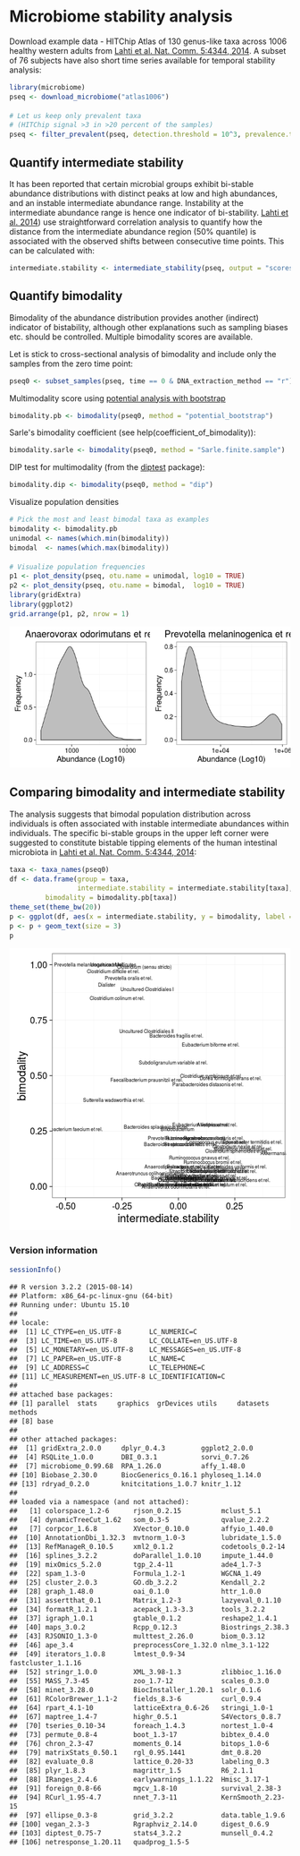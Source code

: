 # Microbiome stability analysis

Download example data - HITChip Atlas of 130 genus-like taxa across 1006 healthy western adults from [Lahti et al. Nat. Comm. 5:4344, 2014](http://www.nature.com/ncomms/2014/140708/ncomms5344/full/ncomms5344.html). A subset of 76 subjects have also short time series available for temporal stability analysis:


```r
library(microbiome)
pseq <- download_microbiome("atlas1006")

# Let us keep only prevalent taxa
# (HITChip signal >3 in >20 percent of the samples)
pseq <- filter_prevalent(pseq, detection.threshold = 10^3, prevalence.threshold = 0.2)
```



## Quantify intermediate stability 

It has been reported that certain microbial groups exhibit bi-stable
abundance distributions with distinct peaks at low and high
abundances, and an instable intermediate abundance range. Instability
at the intermediate abundance range is hence one indicator of
bi-stability. [Lahti et
al. 2014](http://www.nature.com/ncomms/2014/140708/ncomms5344/full/ncomms5344.html))
use straightforward correlation analysis to quantify how the distance
from the intermediate abundance region (50% quantile) is associated
with the observed shifts between consecutive time points. This can be
calculated with:


```r
intermediate.stability <- intermediate_stability(pseq, output = "scores")
```


## Quantify bimodality 

Bimodality of the abundance distribution provides another (indirect)
indicator of bistability, although other explanations such as sampling
biases etc. should be controlled. Multiple bimodality scores are
available.

Let is stick to cross-sectional analysis of bimodality and include
only the samples from the zero time point:


```r
pseq0 <- subset_samples(pseq, time == 0 & DNA_extraction_method == "r")
```


Multimodality score using [potential analysis with
bootstrap](http://www.nature.com/ncomms/2014/140708/ncomms5344/full/ncomms5344.html)



```r
bimodality.pb <- bimodality(pseq0, method = "potential_bootstrap")
```

Sarle's bimodality coefficient (see help(coefficient_of_bimodality)):


```r
bimodality.sarle <- bimodality(pseq0, method = "Sarle.finite.sample")
```


DIP test for multimodality (from the [diptest](https://cran.r-project.org/web/packages/diptest/index.html) package):


```r
bimodality.dip <- bimodality(pseq0, method = "dip")
```


Visualize population densities 


```r
# Pick the most and least bimodal taxa as examples
bimodality <- bimodality.pb
unimodal <- names(which.min(bimodality))
bimodal  <- names(which.max(bimodality))

# Visualize population frequencies
p1 <- plot_density(pseq, otu.name = unimodal, log10 = TRUE) 
p2 <- plot_density(pseq, otu.name = bimodal,  log10 = TRUE) 
library(gridExtra)
library(ggplot2)
grid.arrange(p1, p2, nrow = 1)
```

![plot of chunk stability2](figure/stability2-1.png)


## Comparing bimodality and intermediate stability

The analysis suggests that bimodal population distribution across individuals is often associated with instable intermediate abundances within individuals. The specific bi-stable groups in the upper left corner were suggested to constitute bistable tipping elements of the human intestinal microbiota in [Lahti et al. Nat. Comm. 5:4344, 2014](http://www.nature.com/ncomms/2014/140708/ncomms5344/full/ncomms5344.html):


```r
taxa <- taxa_names(pseq0)
df <- data.frame(group = taxa,
                 intermediate.stability = intermediate.stability[taxa],
		 bimodality = bimodality.pb[taxa])
theme_set(theme_bw(20))
p <- ggplot(df, aes(x = intermediate.stability, y = bimodality, label = group))
p <- p + geom_text(size = 3)
p
```

![plot of chunk bimodalitybistability](figure/bimodalitybistability-1.png)


### Version information


```r
sessionInfo()
```

```
## R version 3.2.2 (2015-08-14)
## Platform: x86_64-pc-linux-gnu (64-bit)
## Running under: Ubuntu 15.10
## 
## locale:
##  [1] LC_CTYPE=en_US.UTF-8       LC_NUMERIC=C              
##  [3] LC_TIME=en_US.UTF-8        LC_COLLATE=en_US.UTF-8    
##  [5] LC_MONETARY=en_US.UTF-8    LC_MESSAGES=en_US.UTF-8   
##  [7] LC_PAPER=en_US.UTF-8       LC_NAME=C                 
##  [9] LC_ADDRESS=C               LC_TELEPHONE=C            
## [11] LC_MEASUREMENT=en_US.UTF-8 LC_IDENTIFICATION=C       
## 
## attached base packages:
## [1] parallel  stats     graphics  grDevices utils     datasets  methods  
## [8] base     
## 
## other attached packages:
##  [1] gridExtra_2.0.0     dplyr_0.4.3         ggplot2_2.0.0      
##  [4] RSQLite_1.0.0       DBI_0.3.1           sorvi_0.7.26       
##  [7] microbiome_0.99.68  RPA_1.26.0          affy_1.48.0        
## [10] Biobase_2.30.0      BiocGenerics_0.16.1 phyloseq_1.14.0    
## [13] rdryad_0.2.0        knitcitations_1.0.7 knitr_1.12         
## 
## loaded via a namespace (and not attached):
##   [1] colorspace_1.2-6      rjson_0.2.15          mclust_5.1           
##   [4] dynamicTreeCut_1.62   som_0.3-5             qvalue_2.2.2         
##   [7] corpcor_1.6.8         XVector_0.10.0        affyio_1.40.0        
##  [10] AnnotationDbi_1.32.3  mvtnorm_1.0-3         lubridate_1.5.0      
##  [13] RefManageR_0.10.5     xml2_0.1.2            codetools_0.2-14     
##  [16] splines_3.2.2         doParallel_1.0.10     impute_1.44.0        
##  [19] mixOmics_5.2.0        tgp_2.4-11            ade4_1.7-3           
##  [22] spam_1.3-0            Formula_1.2-1         WGCNA_1.49           
##  [25] cluster_2.0.3         GO.db_3.2.2           Kendall_2.2          
##  [28] graph_1.48.0          oai_0.1.0             httr_1.0.0           
##  [31] assertthat_0.1        Matrix_1.2-3          lazyeval_0.1.10      
##  [34] formatR_1.2.1         acepack_1.3-3.3       tools_3.2.2          
##  [37] igraph_1.0.1          gtable_0.1.2          reshape2_1.4.1       
##  [40] maps_3.0.2            Rcpp_0.12.3           Biostrings_2.38.3    
##  [43] RJSONIO_1.3-0         multtest_2.26.0       biom_0.3.12          
##  [46] ape_3.4               preprocessCore_1.32.0 nlme_3.1-122         
##  [49] iterators_1.0.8       lmtest_0.9-34         fastcluster_1.1.16   
##  [52] stringr_1.0.0         XML_3.98-1.3          zlibbioc_1.16.0      
##  [55] MASS_7.3-45           zoo_1.7-12            scales_0.3.0         
##  [58] minet_3.28.0          BiocInstaller_1.20.1  solr_0.1.6           
##  [61] RColorBrewer_1.1-2    fields_8.3-6          curl_0.9.4           
##  [64] rpart_4.1-10          latticeExtra_0.6-26   stringi_1.0-1        
##  [67] maptree_1.4-7         highr_0.5.1           S4Vectors_0.8.7      
##  [70] tseries_0.10-34       foreach_1.4.3         nortest_1.0-4        
##  [73] permute_0.8-4         boot_1.3-17           bibtex_0.4.0         
##  [76] chron_2.3-47          moments_0.14          bitops_1.0-6         
##  [79] matrixStats_0.50.1    rgl_0.95.1441         dmt_0.8.20           
##  [82] evaluate_0.8          lattice_0.20-33       labeling_0.3         
##  [85] plyr_1.8.3            magrittr_1.5          R6_2.1.1             
##  [88] IRanges_2.4.6         earlywarnings_1.1.22  Hmisc_3.17-1         
##  [91] foreign_0.8-66        mgcv_1.8-10           survival_2.38-3      
##  [94] RCurl_1.95-4.7        nnet_7.3-11           KernSmooth_2.23-15   
##  [97] ellipse_0.3-8         grid_3.2.2            data.table_1.9.6     
## [100] vegan_2.3-3           Rgraphviz_2.14.0      digest_0.6.9         
## [103] diptest_0.75-7        stats4_3.2.2          munsell_0.4.2        
## [106] netresponse_1.20.11   quadprog_1.5-5
```

